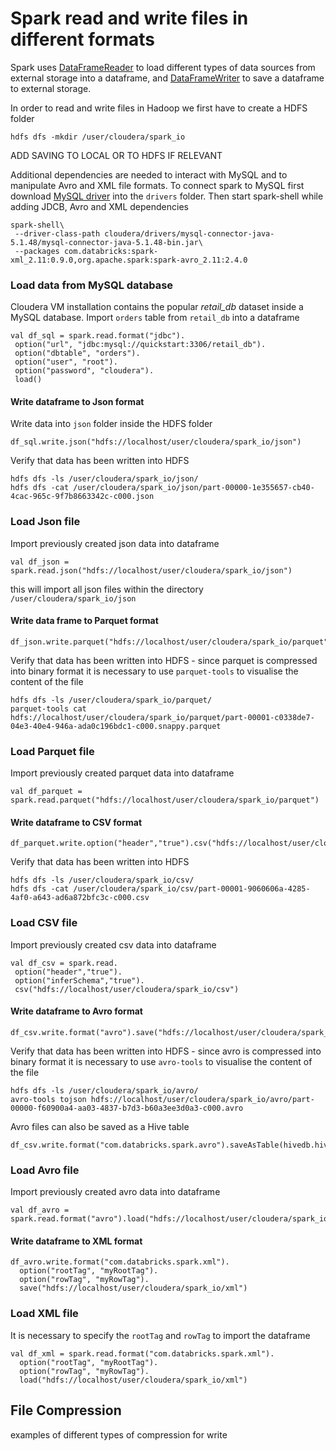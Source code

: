 # Spark read and write files in different formats

Spark uses [DataFrameReader](https://spark.apache.org/docs/latest/api/scala/index.html#org.apache.spark.sql.DataFrameReader) to load different types of data sources from external storage into a dataframe, and [DataFrameWriter](https://spark.apache.org/docs/latest/api/scala/index.html#org.apache.spark.sql.DataFrameWriter
) to save a dataframe to external storage. 

In order to read and write files in Hadoop we first have to create a HDFS folder
```
hdfs dfs -mkdir /user/cloudera/spark_io
```
ADD SAVING TO LOCAL OR TO HDFS IF RELEVANT

Additional dependencies are needed to interact with MySQL and to manipulate Avro and XML file formats. To connect spark to MySQL first download [MySQL driver](https://dev.mysql.com/downloads/connector/j/5.1.html) into the `drivers` folder. Then start spark-shell while adding JDCB, Avro and XML dependencies
```
spark-shell\
 --driver-class-path cloudera/drivers/mysql-connector-java-5.1.48/mysql-connector-java-5.1.48-bin.jar\
 --packages com.databricks:spark-xml_2.11:0.9.0,org.apache.spark:spark-avro_2.11:2.4.0

```

### Load data from MySQL database
Cloudera VM installation contains the popular *retail_db* dataset inside a MySQL database. Import `orders` table from `retail_db` into a dataframe
```
val df_sql = spark.read.format("jdbc").
 option("url", "jdbc:mysql://quickstart:3306/retail_db").
 option("dbtable", "orders").
 option("user", "root").
 option("password", "cloudera").
 load()
```
#### Write dataframe to Json format 
Write data into `json` folder inside the HDFS folder
```
df_sql.write.json("hdfs://localhost/user/cloudera/spark_io/json")
```
Verify that data has been written into HDFS
```
hdfs dfs -ls /user/cloudera/spark_io/json/
hdfs dfs -cat /user/cloudera/spark_io/json/part-00000-1e355657-cb40-4cac-965c-9f7b8663342c-c000.json
```
### Load Json file
Import previously created json data into dataframe
```
val df_json = spark.read.json("hdfs://localhost/user/cloudera/spark_io/json")
```
this will import all json files within the directory `/user/cloudera/spark_io/json`
#### Write data frame to Parquet format
```
df_json.write.parquet("hdfs://localhost/user/cloudera/spark_io/parquet")
```
Verify that data has been written into HDFS - since parquet is compressed into binary format it is necessary to use `parquet-tools` to visualise the content of the file
```
hdfs dfs -ls /user/cloudera/spark_io/parquet/
parquet-tools cat hdfs://localhost/user/cloudera/spark_io/parquet/part-00001-c0338de7-04e3-40e4-946a-ada0c196bdc1-c000.snappy.parquet
```
### Load Parquet file
Import previously created parquet data into dataframe
```
val df_parquet = spark.read.parquet("hdfs://localhost/user/cloudera/spark_io/parquet")
```
#### Write dataframe to CSV format
```
df_parquet.write.option("header","true").csv("hdfs://localhost/user/cloudera/spark_io/csv")
```
Verify that data has been written into HDFS 
```
hdfs dfs -ls /user/cloudera/spark_io/csv/
hdfs dfs -cat /user/cloudera/spark_io/csv/part-00001-9060606a-4285-4af0-a643-ad6a872bfc3c-c000.csv
```
### Load CSV file
Import previously created csv data into dataframe
```
val df_csv = spark.read.
 option("header","true").
 option("inferSchema","true").
 csv("hdfs://localhost/user/cloudera/spark_io/csv")
```
#### Write dataframe to Avro format
```
df_csv.write.format("avro").save("hdfs://localhost/user/cloudera/spark_io/avro")
```
Verify that data has been written into HDFS - since avro is compressed into binary format it is necessary to use `avro-tools` to visualise the content of the file 
```
hdfs dfs -ls /user/cloudera/spark_io/avro/
avro-tools tojson hdfs://localhost/user/cloudera/spark_io/avro/part-00000-f60900a4-aa03-4837-b7d3-b60a3ee3d0a3-c000.avro
```
Avro files can also be saved as a Hive table
```
df_csv.write.format("com.databricks.spark.avro").saveAsTable(hivedb.hivetable_avro)
```
### Load Avro file
Import previously created avro data into dataframe
```
val df_avro = spark.read.format("avro").load("hdfs://localhost/user/cloudera/spark_io/avro")
```
#### Write dataframe to XML format
```
df_avro.write.format("com.databricks.spark.xml").
  option("rootTag", "myRootTag").
  option("rowTag", "myRowTag").
  save("hdfs://localhost/user/cloudera/spark_io/xml")
```
### Load XML file
It is necessary to specify the `rootTag` and `rowTag` to import the dataframe
```
val df_xml = spark.read.format("com.databricks.spark.xml").
  option("rootTag", "myRootTag").
  option("rowTag", "myRowTag").
  load("hdfs://localhost/user/cloudera/spark_io/xml")
```

## File Compression
examples of different types of compression for write

